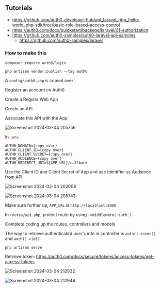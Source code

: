 ## Tutorials

- https://github.com/auth0-developer-hub/api_laravel_php_hello-world_php-sdk/tree/basic-role-based-access-control
- https://auth0.com/docs/quickstart/backend/laravel/01-authorization
- https://github.com/auth0-samples/auth0-laravel-api-samples
    - https://github.com/auth0-samples/laravel

### How to make this

`composer require auth0/login`

`php artisan vendor:publish --tag auth0`

A `config/auth0.php` is copied over

Register an account on Auth0

Create a Regular Web App

Create an API

Associate this API with the App

![Screenshot 2024-03-04 205756](https://github.com/atabegruslan/Laravel-Auth0/assets/20809372/f49a2db2-3685-4e10-82ff-f5c47989f098)

In `.env`

```
AUTH0_DOMAIN={copy over}
AUTH0_CLIENT_ID={copy over}
AUTH0_CLIENT_SECRET={copy over}
AUTH0_AUDIENCE={copy over}
AUTH0_REDIRECT_URI=${APP_URL}/callback
```
Use the Client ID and Client Secret of App and use Identifier as Audience from API

![Screenshot 2024-03-04 202006](https://github.com/atabegruslan/Laravel-Auth0/assets/20809372/22994cbb-4d18-4474-9c15-7abc77cace82)

![Screenshot 2024-03-04 205743](https://github.com/atabegruslan/Laravel-Auth0/assets/20809372/e7943a71-57a9-495e-be89-4d19c5cd111b)

Make sure further up, `APP_URL` is `http://localhost:8000`

In `routes/api.php`, protect route by using `->middleware('auth')`

Complete coding up the routes, controllers and models

The way to retrieve authenticated user's info in controller is `auth()->user()` and `auth()->id()`

`php artisan serve`

Retrieve token: https://auth0.com/docs/secure/tokens/access-tokens/get-access-tokens

![Screenshot 2024-03-04 212932](https://github.com/atabegruslan/Laravel-Auth0/assets/20809372/4659a85e-2ab8-4e92-876c-26333dc2e813)

![Screenshot 2024-03-04 212944](https://github.com/atabegruslan/Laravel-Auth0/assets/20809372/78187146-2ac4-49d9-a0ca-6758e81b6ac2)
